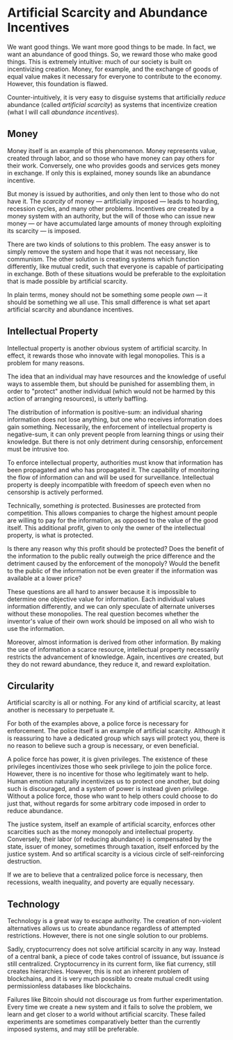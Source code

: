# Artificial Scarcity and Abundance Incentives

We want good things. We want more good things to be made. In fact, we want an
abundance of good things. So, we reward those who make good things. This is
extremely intuitive: much of our society is built on incentivizing creation.
Money, for example, and the exchange of goods of equal value makes it necessary
for everyone to contribute to the economy. However, this foundation is flawed.

Counter-intuitively, it is very easy to disguise systems that artificially
*reduce* abundance (called *artificial scarcity*) as systems that incentivize
creation (what I will call *abundance incentives*).

## Money

Money itself is an example of this phenomenon. Money represents value, created
through labor, and so those who have money can pay others for their work.
Conversely, one who provides goods and services gets money in exchange.
If only this is explained, money sounds like an abundance incentive.

But money is issued by authorities, and only then lent to those who do not have
it. The *scarcity* of money — artificially imposed — leads to hoarding,
recession cycles, and many other problems. Incentives *are* created by a money
system with an authority, but the will of those who can issue new money — or
have accumulated large amounts of money through exploiting its scarcity — is
imposed.

There are two kinds of solutions to this problem. The easy answer is to simply
remove the system and hope that it was not necessary, like communism. The other
solution is creating systems which function differently, like mutual credit,
such that everyone is capable of participating in exchange. Both of
these situations would be preferable to the exploitation that is made possible
by artificial scarcity.

In plain terms, money should not be something some people *own* — it should be
something we all use. This small difference is what set apart artificial
scarcity and abundance incentives.

## Intellectual Property

Intellectual property is another obvious system of artificial scarcity. In
effect, it rewards those who innovate with legal monopolies. This is a problem
for many reasons.

The idea that an individual may have resources and the knowledge of useful ways
to assemble them, but should be punished for assembling them, in order to
"protect" another individual (which would not be harmed by this action of
arranging resources), is utterly baffling.

The distribution of information is positive-sum: an individual sharing
information does not lose anything, but one who receives information does gain
something. Necessarily, the enforcement of intellectual property is
negative-sum, it can only prevent people from learning things or using their
knowledge. But there is not only detriment during censorship, enforcement must
be intrusive too.

To enforce intellectual property, authorities must know that information has
been propagated and who has propagated it. The capability of monitoring the
flow of information can and will be used for surveillance. Intellectual
property is deeply incompatible with freedom of speech even when no censorship
is actively performed.

Technically, something *is* protected. Businesses are protected from
competition. This allows companies to charge the highest amount people are
willing to pay for the information, as opposed to the value of the good itself.
This additional profit, given to only the owner of the intellectual property,
is what is protected.

Is there any reason why this profit should be protected? Does the benefit of
the information to the public really outweigh the price difference and the
detriment caused by the enforcement of the monopoly? Would the benefit to the
public of the information not be even greater if the information was available
at a lower price?

These questions are all hard to answer because it is impossible to determine
one objective value for information. Each individual values information
differently, and we can only speculate of alternate universes without these
monopolies. The real question becomes whether the inventor's value of their
own work should be imposed on all who wish to use the information.

Moreover, almost information is derived from other information. By making the
use of information a scarce resource, intellectual property necessarily
restricts the advancement of knowledge. Again, incentives *are* created, but
they do not reward abundance, they reduce it, and reward exploitation.

## Circularity

Artificial scarcity is all or nothing. For any kind of artificial scarcity,
at least another is necessary to perpetuate it.

For both of the examples above, a police force is necessary for enforcement.
The police itself is an example of artificial scarcity. Although it is
reassuring to have a dedicated group which says will protect you, there is
no reason to believe such a group is necessary, or even beneficial.

A police force has power, it is given privileges. The existence of these
privileges incentivizes those who seek privilege to join the police force.
However, there is no incentive for those who legitimately want to help. Human
emotion naturally incentivizes us to protect one another, but doing such is
discouraged, and a system of power is instead given privilege. Without a
police force, those who want to help others could choose to do just that,
without regards for some arbitrary code imposed in order to reduce abundance.

The justice system, itself an example of artificial scarcity, enforces other
scarcities such as the money monopoly and intellectual property. Conversely,
their labor (of reducing abundance) is compensated by the state, issuer of
money, sometimes through taxation, itself enforced by the justice system.
And so artifical scarcity is a vicious circle of self-reinforcing destruction.

If we are to believe that a centralized police force is necessary, then
recessions, wealth inequality, and poverty are equally necessary.

## Technology

Technology is a great way to escape authority. The creation of non-violent
alternatives allows us to create abundance regardless of attempted
restrictions. However, there is not one single solution to our problems. 

Sadly, cryptocurrency does not solve artificial scarcity in any way. Instead
of a central bank, a piece of code takes control of issuance, but issuance *is*
still centralized. Cryptocurrency in its current form, like fiat currency,
still creates hierarchies. However, this is not an inherent problem of
blockchains, and it is very much possible to create mutual credit using
permissionless databases like blockchains.

Failures like Bitcoin should not discourage us from further experimentation.
Every time we create a new system and it fails to solve the problem, we learn
and get closer to a world without artificial scarcity. These failed experiments
are sometimes comparatively better than the currently imposed systems, and may
still be preferable.

